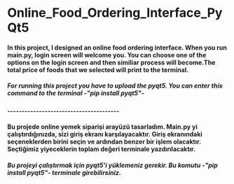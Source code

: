 # Online_Food_Ordering_Interface_PyQt5

#### In this project, I designed an online food ordering interface. When you run main.py, login screen will welcome you. You can choose one of the options on the login screen and then similiar process will become.The total price of foods that we selected will print to the terminal.
##### For running this project you have to upload the pyqt5. You can enter this command to the terminal -*"pip install pyqt5"*-

#### ---------------------------------------

#### Bu projede online yemek siparişi arayüzü tasarladım. Main.py yi çalıştırdığınızda, sizi giriş ekranı karşılayacaktır. Giriş ekranındaki seçeneklerden birini seçin ve ardından benzer bir işlem olacaktır. Seçtiğimiz yiyeceklerin toplam değeri terminale yazdırılacaktır.
##### Bu projeyi çalıştırmak için pyqt5'i yüklemeniz gerekir. Bu komutu -*"pip install pyqt5"*- terminale girebilirsiniz.
